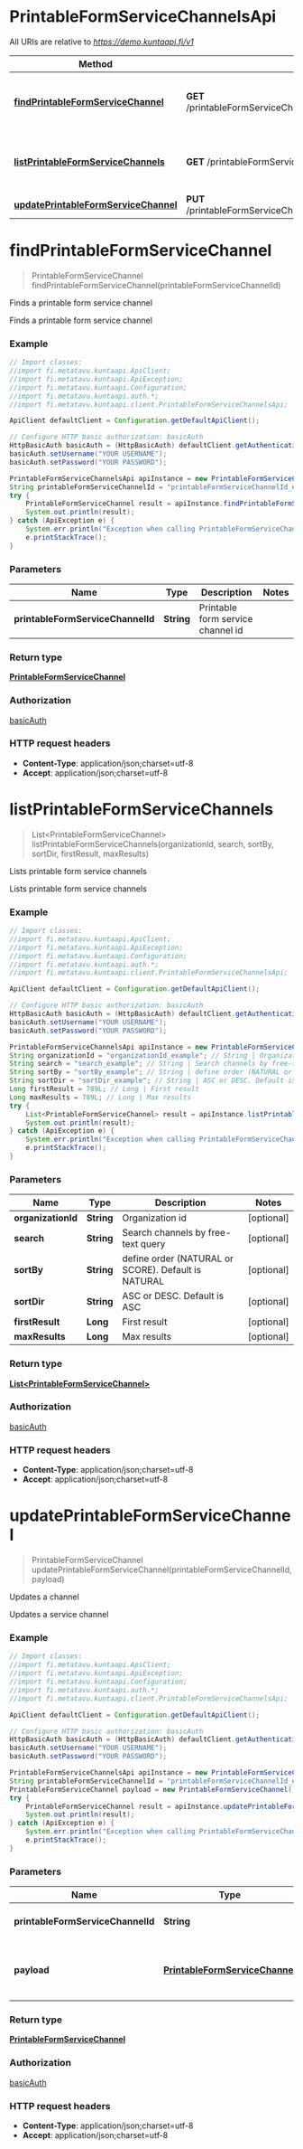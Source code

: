 # PrintableFormServiceChannelsApi

All URIs are relative to *https://demo.kuntaapi.fi/v1*

Method | HTTP request | Description
------------- | ------------- | -------------
[**findPrintableFormServiceChannel**](PrintableFormServiceChannelsApi.md#findPrintableFormServiceChannel) | **GET** /printableFormServiceChannels/{printableFormServiceChannelId} | Finds a printable form service channel
[**listPrintableFormServiceChannels**](PrintableFormServiceChannelsApi.md#listPrintableFormServiceChannels) | **GET** /printableFormServiceChannels | Lists printable form service channels
[**updatePrintableFormServiceChannel**](PrintableFormServiceChannelsApi.md#updatePrintableFormServiceChannel) | **PUT** /printableFormServiceChannels/{printableFormServiceChannelId} | Updates a channel


<a name="findPrintableFormServiceChannel"></a>
# **findPrintableFormServiceChannel**
> PrintableFormServiceChannel findPrintableFormServiceChannel(printableFormServiceChannelId)

Finds a printable form service channel

Finds a printable form service channel

### Example
```java
// Import classes:
//import fi.metatavu.kuntaapi.ApiClient;
//import fi.metatavu.kuntaapi.ApiException;
//import fi.metatavu.kuntaapi.Configuration;
//import fi.metatavu.kuntaapi.auth.*;
//import fi.metatavu.kuntaapi.client.PrintableFormServiceChannelsApi;

ApiClient defaultClient = Configuration.getDefaultApiClient();

// Configure HTTP basic authorization: basicAuth
HttpBasicAuth basicAuth = (HttpBasicAuth) defaultClient.getAuthentication("basicAuth");
basicAuth.setUsername("YOUR USERNAME");
basicAuth.setPassword("YOUR PASSWORD");

PrintableFormServiceChannelsApi apiInstance = new PrintableFormServiceChannelsApi();
String printableFormServiceChannelId = "printableFormServiceChannelId_example"; // String | Printable form service channel id
try {
    PrintableFormServiceChannel result = apiInstance.findPrintableFormServiceChannel(printableFormServiceChannelId);
    System.out.println(result);
} catch (ApiException e) {
    System.err.println("Exception when calling PrintableFormServiceChannelsApi#findPrintableFormServiceChannel");
    e.printStackTrace();
}
```

### Parameters

Name | Type | Description  | Notes
------------- | ------------- | ------------- | -------------
 **printableFormServiceChannelId** | **String**| Printable form service channel id |

### Return type

[**PrintableFormServiceChannel**](PrintableFormServiceChannel.md)

### Authorization

[basicAuth](../README.md#basicAuth)

### HTTP request headers

 - **Content-Type**: application/json;charset=utf-8
 - **Accept**: application/json;charset=utf-8

<a name="listPrintableFormServiceChannels"></a>
# **listPrintableFormServiceChannels**
> List&lt;PrintableFormServiceChannel&gt; listPrintableFormServiceChannels(organizationId, search, sortBy, sortDir, firstResult, maxResults)

Lists printable form service channels

Lists printable form service channels

### Example
```java
// Import classes:
//import fi.metatavu.kuntaapi.ApiClient;
//import fi.metatavu.kuntaapi.ApiException;
//import fi.metatavu.kuntaapi.Configuration;
//import fi.metatavu.kuntaapi.auth.*;
//import fi.metatavu.kuntaapi.client.PrintableFormServiceChannelsApi;

ApiClient defaultClient = Configuration.getDefaultApiClient();

// Configure HTTP basic authorization: basicAuth
HttpBasicAuth basicAuth = (HttpBasicAuth) defaultClient.getAuthentication("basicAuth");
basicAuth.setUsername("YOUR USERNAME");
basicAuth.setPassword("YOUR PASSWORD");

PrintableFormServiceChannelsApi apiInstance = new PrintableFormServiceChannelsApi();
String organizationId = "organizationId_example"; // String | Organization id
String search = "search_example"; // String | Search channels by free-text query
String sortBy = "sortBy_example"; // String | define order (NATURAL or SCORE). Default is NATURAL
String sortDir = "sortDir_example"; // String | ASC or DESC. Default is ASC
Long firstResult = 789L; // Long | First result
Long maxResults = 789L; // Long | Max results
try {
    List<PrintableFormServiceChannel> result = apiInstance.listPrintableFormServiceChannels(organizationId, search, sortBy, sortDir, firstResult, maxResults);
    System.out.println(result);
} catch (ApiException e) {
    System.err.println("Exception when calling PrintableFormServiceChannelsApi#listPrintableFormServiceChannels");
    e.printStackTrace();
}
```

### Parameters

Name | Type | Description  | Notes
------------- | ------------- | ------------- | -------------
 **organizationId** | **String**| Organization id | [optional]
 **search** | **String**| Search channels by free-text query | [optional]
 **sortBy** | **String**| define order (NATURAL or SCORE). Default is NATURAL | [optional]
 **sortDir** | **String**| ASC or DESC. Default is ASC | [optional]
 **firstResult** | **Long**| First result | [optional]
 **maxResults** | **Long**| Max results | [optional]

### Return type

[**List&lt;PrintableFormServiceChannel&gt;**](PrintableFormServiceChannel.md)

### Authorization

[basicAuth](../README.md#basicAuth)

### HTTP request headers

 - **Content-Type**: application/json;charset=utf-8
 - **Accept**: application/json;charset=utf-8

<a name="updatePrintableFormServiceChannel"></a>
# **updatePrintableFormServiceChannel**
> PrintableFormServiceChannel updatePrintableFormServiceChannel(printableFormServiceChannelId, payload)

Updates a channel

Updates a service channel

### Example
```java
// Import classes:
//import fi.metatavu.kuntaapi.ApiClient;
//import fi.metatavu.kuntaapi.ApiException;
//import fi.metatavu.kuntaapi.Configuration;
//import fi.metatavu.kuntaapi.auth.*;
//import fi.metatavu.kuntaapi.client.PrintableFormServiceChannelsApi;

ApiClient defaultClient = Configuration.getDefaultApiClient();

// Configure HTTP basic authorization: basicAuth
HttpBasicAuth basicAuth = (HttpBasicAuth) defaultClient.getAuthentication("basicAuth");
basicAuth.setUsername("YOUR USERNAME");
basicAuth.setPassword("YOUR PASSWORD");

PrintableFormServiceChannelsApi apiInstance = new PrintableFormServiceChannelsApi();
String printableFormServiceChannelId = "printableFormServiceChannelId_example"; // String | printable form channel id
PrintableFormServiceChannel payload = new PrintableFormServiceChannel(); // PrintableFormServiceChannel | New printable form service data
try {
    PrintableFormServiceChannel result = apiInstance.updatePrintableFormServiceChannel(printableFormServiceChannelId, payload);
    System.out.println(result);
} catch (ApiException e) {
    System.err.println("Exception when calling PrintableFormServiceChannelsApi#updatePrintableFormServiceChannel");
    e.printStackTrace();
}
```

### Parameters

Name | Type | Description  | Notes
------------- | ------------- | ------------- | -------------
 **printableFormServiceChannelId** | **String**| printable form channel id |
 **payload** | [**PrintableFormServiceChannel**](PrintableFormServiceChannel.md)| New printable form service data |

### Return type

[**PrintableFormServiceChannel**](PrintableFormServiceChannel.md)

### Authorization

[basicAuth](../README.md#basicAuth)

### HTTP request headers

 - **Content-Type**: application/json;charset=utf-8
 - **Accept**: application/json;charset=utf-8

